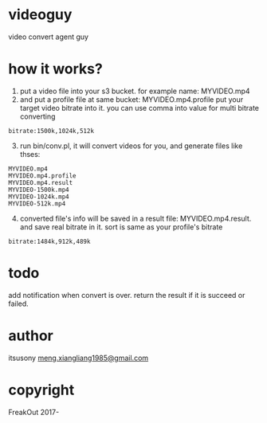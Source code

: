 # videoguy
video convert agent guy

# how it works?

1. put a video file into your s3 bucket. for example name: MYVIDEO.mp4
2. and put a profile file at same bucket: MYVIDEO.mp4.profile
   put your target video bitrate into it. you can use comma into value for multi bitrate converting
```
bitrate:1500k,1024k,512k
```
3. run bin/conv.pl, it will convert videos for you, and generate files like thses:
```
MYVIDEO.mp4
MYVIDEO.mp4.profile
MYVIDEO.mp4.result
MYVIDEO-1500k.mp4
MYVIDEO-1024k.mp4
MYVIDEO-512k.mp4
```

4. converted file's info will be saved in a result file: MYVIDEO.mp4.result. and save real bitrate in it. sort is same as your profile's bitrate
```
bitrate:1484k,912k,489k
```

# todo

add notification when convert is over. return the result if it is succeed or failed.

# author

itsusony <meng.xiangliang1985@gmail.com>

# copyright

FreakOut 2017-
